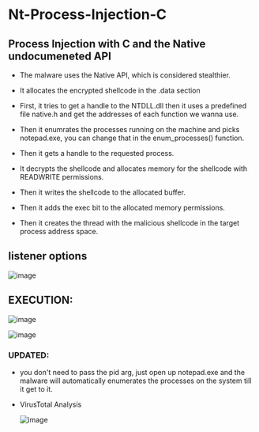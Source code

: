 # Nt-Process-Injection-C
## Process Injection with C and the Native undocumeneted API

- The malware uses the Native API, which is considered stealthier.

- It allocates the encrypted shellcode in the .data section

- First, it tries to get a handle to the NTDLL.dll then it uses a predefined file native.h and get the addresses of each function we wanna use.

- Then it enumrates the processes running on the machine and picks notepad.exe, you can change that in the enum_processes() function.

- Then it gets a handle to the requested process.

- It decrypts the shellcode and allocates memory for the shellcode with READWRITE permissions.

- Then it writes the shellcode to the allocated buffer.

- Then it adds the exec bit to the allocated memory permissions.

- Then it creates the thread with the malicious shellcode in the target process address space.


## listener options

  ![image](https://github.com/user-attachments/assets/a6e4bf09-4e4a-4758-acfa-e17d1e0dccc2)


## EXECUTION:

  ![image](https://github.com/user-attachments/assets/52f34f18-b1d8-4a62-9616-1ad66df5ec56)


  ![image](https://github.com/user-attachments/assets/44b75a35-7fd6-48b8-979a-03abbc1238a5)


### UPDATED:
- you don't need to pass the pid arg, just open up notepad.exe and the malware will automatically enumerates the processes on the system till it get to it.

- VirusTotal Analysis

  ![image](https://github.com/user-attachments/assets/6fd9674d-f556-46db-8361-6b19676ec771)


  


